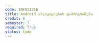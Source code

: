 ```yaml
---
code: INFO1126E
title: Android აპლიკაციების დაპროგრამება
credit: 6
semester: 7
required: True
status: todo
---
```


